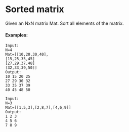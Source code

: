 # Sorted matrix

Given an NxN matrix Mat. Sort all elements of the matrix.

#### Examples:
    Input:
    N=4
    Mat=[[10,20,30,40],
    [15,25,35,45] 
    [27,29,37,48] 
    [32,33,39,50]]
    Output:
    10 15 20 25 
    27 29 30 32
    33 35 37 39
    40 45 48 50

    Input:
    N=3
    Mat=[[1,5,3],[2,8,7],[4,6,9]]
    Output:
    1 2 3 
    4 5 6
    7 8 9